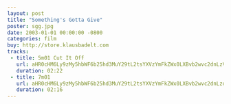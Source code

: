 ```yaml
---
layout: post
title: "Something's Gotta Give"
poster: sgg.jpg
date: 2003-01-01 00:00:00 -0800
categories: film
buy: http://store.klausbadelt.com
tracks:
 - title: 5m01 Cut It Off
   url: aHR0cHM6Ly9zMy5hbWF6b25hd3MuY29tL2tsYXVzYmFkZWx0LXBvb2wvc2dnLzVtMDEgQ3V0IEl0IE9mZi5tcDM=
   duration: 02:22
 - title: 7m01
   url: aHR0cHM6Ly9zMy5hbWF6b25hd3MuY29tL2tsYXVzYmFkZWx0LXBvb2wvc2dnLzdtMDEubXAz
   duration: 02:16
---
```

